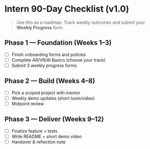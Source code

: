 # Intern 90-Day Checklist (v1.0)

> Use this as a roadmap. Track weekly outcomes and submit your **Weekly Progress** form.

## Phase 1 — Foundation (Weeks 1–3)
- [ ] Finish onboarding forms and policies
- [ ] Complete AR/VR/AI Basics (choose your track)
- [ ] Submit 3 weekly progress forms

## Phase 2 — Build (Weeks 4–8)
- [ ] Pick a scoped project with mentor
- [ ] Weekly demo updates (short loom/video)
- [ ] Midpoint review

## Phase 3 — Deliver (Weeks 9–12)
- [ ] Finalize feature + tests
- [ ] Write README + short demo video
- [ ] Handover & reflection note

